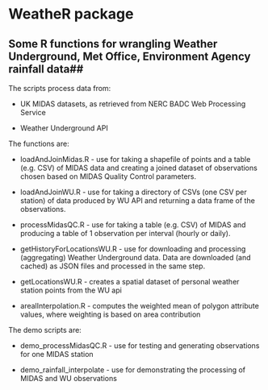 # WeatheR package #
## Some R functions for wrangling Weather Underground, Met Office, Environment Agency rainfall data##

The scripts process data from:

* UK MIDAS datasets, as retrieved from NERC BADC Web Processing Service

* Weather Underground API

The functions are:

* loadAndJoinMidas.R - use for taking a shapefile of points and a table (e.g. CSV) of MIDAS data and creating a joined dataset of observations chosen based on MIDAS Quality Control parameters.

* loadAndJoinWU.R - use for taking a directory of CSVs (one CSV per station) of data produced by WU API and returning a data frame of the observations.

* processMidasQC.R - use for taking a table (e.g. CSV) of MIDAS and producing a table of 1 observation per interval (hourly or daily).

* getHistoryForLocationsWU.R - use for downloading and processing (aggregating) Weather Underground data. Data are downloaded (and cached) as JSON files and processed in the same step.

* getLocationsWU.R - creates a spatial dataset of personal weather station points from the WU api

* arealInterpolation.R - computes the weighted mean of polygon attribute values, where weighting is based on area contribution

The demo scripts are:

* demo_processMidasQC.R - use for testing and generating observations for one MIDAS station

* demo_rainfall_interpolate - use for demonstrating the processing of MIDAS and WU observations